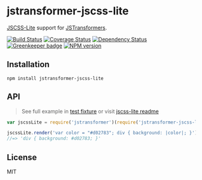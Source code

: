 # jstransformer-jscss-lite

[JSCSS-Lite](https://github.com/tunnckoCore/jscss-lite) support for [JSTransformers](http://github.com/jstransformers).

[![Build Status](https://img.shields.io/travis/jstransformers/jstransformer-jscss-lite/master.svg)](https://travis-ci.org/jstransformers/jstransformer-jscss-lite)
[![Coverage Status](https://img.shields.io/codecov/c/github/jstransformers/jstransformer-jscss-lite/master.svg)](https://codecov.io/gh/jstransformers/jstransformer-jscss-lite)
[![Dependency Status](https://img.shields.io/david/jstransformers/jstransformer-jscss-lite/master.svg)](http://david-dm.org/jstransformers/jstransformer-jscss-lite)
[![Greenkeeper badge](https://badges.greenkeeper.io/jstransformers/jstransformer-jscss-lite.svg)](https://greenkeeper.io/)
[![NPM version](https://img.shields.io/npm/v/jstransformer-jscss-lite.svg)](https://www.npmjs.org/package/jstransformer-jscss-lite)

## Installation

```
npm install jstransformer-jscss-lite
```

## API
> See full example in [test fixture](./test/input.css) or visit [jscss-lite readme](https://github.com/tunnckocore/jscss-lite)

```js
var jscssLite = require('jstransformer')(require('jstransformer-jscss-lite'))

jscssLite.render('var color = "#d02783"; div { background: |color|; }').body
//=> 'div { background: #d02783; }'
```

## License

MIT
